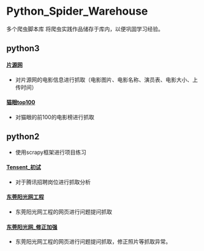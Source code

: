 # Python_Spider_Warehouse
多个爬虫脚本库
将爬虫实践作品储存于库内，以便巩固学习经验。

## python3
#### [片源网](https://github.com/Axiannu/Python_Spider_Warehouse/tree/master/python3/%E7%89%87%E6%BA%90%E7%BD%91)
- 对片源网的电影信息进行抓取（电影图片、电影名称、演员表、电影大小、上传时间）  

#### [猫眼top100](https://github.com/Axiannu/Python_Spider_Warehouse/tree/master/python3/%E7%8C%AB%E7%9C%BC)
- 对猫眼的前100的电影榜进行抓取

  

## python2

- 使用scrapy框架进行项目练习
#### [Tensent_初试](https://github.com/Axiannu/Python_Spider_Warehouse/tree/master/python2/Tensent_%E5%88%9D%E8%AF%95)
- 对于腾讯招聘岗位进行抓取分析


#### [东莞阳光网工程](https://github.com/Axiannu/Python_Spider_Warehouse/tree/master/python2/%E4%B8%9C%E8%8E%9E%E9%98%B3%E5%85%89%E7%BD%91/Dongguan)
- 东莞阳光网工程的网页进行问题提问抓取


#### [东莞阳光网_修正加强](https://github.com/Axiannu/Python_Spider_Warehouse/tree/master/python2/%E4%B8%9C%E8%8E%9E%E9%98%B3%E5%85%89%E7%BD%91_%E4%BF%AE%E6%AD%A3%E5%8A%A0%E5%BC%BA)
- 东莞阳光网工程的网页进行问题提问抓取，修正照片等抓取异常。
